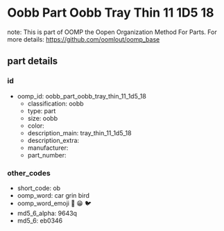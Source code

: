 # Oobb Part Oobb Tray Thin 11 1D5 18  

note: This is part of OOMP the Oopen Organization Method For Parts. For more details: https://github.com/oomlout/oomp_base

##  part details





### id
* oomp_id: oobb_part_oobb_tray_thin_11_1d5_18
  * classification: oobb
  * type: part
  * size: oobb
  * color: 
  * description_main: tray_thin_11_1d5_18
  * description_extra: 
  * manufacturer: 
  * part_number: 

### other_codes
* short_code: ob
* oomp_word: car grin bird
* oomp_word_emoji :car: :grin: :bird:
* md5_6_alpha: 9643q
* md5_6: eb0346